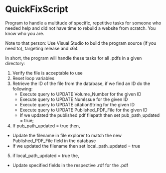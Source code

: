 # QuickFixScript

Program to handle a multitude of specific, repetitive tasks for someone who needed help and did not have time to rebuild a website from scratch. You know who you are.

Note to that person: Use Visual Studio to build the program source (if you need to), targeting release and x64

In short, the program will handle these tasks for all .pdfs in a given directory:
1) Verify the file is acceptable to use
2) Reset loop variables
3) Retrieve the ID of the file from the database, if we find an ID do the following:
   - Execute query to UPDATE Volume_Number for the given ID
   - Execute query to UPDATE NumIssue for the given ID
   - Execute query to UPDATE citationString for the given ID
   - Execute query to UPDATE Published_PDF_File for the given ID
   - If we updated the published pdf filepath then set pub_path_updated = true;
 4) If pub_path_updated = true then,
   - Update the filename in file explorer to match the new Published_PDF_File field in the database
   - If we updated the filename then set local_path_updated = true   
 5) if local_path_updated = true the,
   - Update specified fields in the respective .rdf for the .pdf
